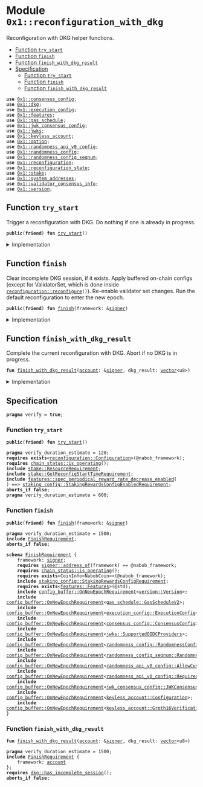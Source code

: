 
<a id="0x1_reconfiguration_with_dkg"></a>

# Module `0x1::reconfiguration_with_dkg`

Reconfiguration with DKG helper functions.


-  [Function `try_start`](#0x1_reconfiguration_with_dkg_try_start)
-  [Function `finish`](#0x1_reconfiguration_with_dkg_finish)
-  [Function `finish_with_dkg_result`](#0x1_reconfiguration_with_dkg_finish_with_dkg_result)
-  [Specification](#@Specification_0)
    -  [Function `try_start`](#@Specification_0_try_start)
    -  [Function `finish`](#@Specification_0_finish)
    -  [Function `finish_with_dkg_result`](#@Specification_0_finish_with_dkg_result)


<pre><code><b>use</b> <a href="consensus_config.md#0x1_consensus_config">0x1::consensus_config</a>;
<b>use</b> <a href="dkg.md#0x1_dkg">0x1::dkg</a>;
<b>use</b> <a href="execution_config.md#0x1_execution_config">0x1::execution_config</a>;
<b>use</b> <a href="../../nabob-stdlib/../move-stdlib/doc/features.md#0x1_features">0x1::features</a>;
<b>use</b> <a href="gas_schedule.md#0x1_gas_schedule">0x1::gas_schedule</a>;
<b>use</b> <a href="jwk_consensus_config.md#0x1_jwk_consensus_config">0x1::jwk_consensus_config</a>;
<b>use</b> <a href="jwks.md#0x1_jwks">0x1::jwks</a>;
<b>use</b> <a href="keyless_account.md#0x1_keyless_account">0x1::keyless_account</a>;
<b>use</b> <a href="../../nabob-stdlib/../move-stdlib/doc/option.md#0x1_option">0x1::option</a>;
<b>use</b> <a href="randomness_api_v0_config.md#0x1_randomness_api_v0_config">0x1::randomness_api_v0_config</a>;
<b>use</b> <a href="randomness_config.md#0x1_randomness_config">0x1::randomness_config</a>;
<b>use</b> <a href="randomness_config_seqnum.md#0x1_randomness_config_seqnum">0x1::randomness_config_seqnum</a>;
<b>use</b> <a href="reconfiguration.md#0x1_reconfiguration">0x1::reconfiguration</a>;
<b>use</b> <a href="reconfiguration_state.md#0x1_reconfiguration_state">0x1::reconfiguration_state</a>;
<b>use</b> <a href="stake.md#0x1_stake">0x1::stake</a>;
<b>use</b> <a href="system_addresses.md#0x1_system_addresses">0x1::system_addresses</a>;
<b>use</b> <a href="validator_consensus_info.md#0x1_validator_consensus_info">0x1::validator_consensus_info</a>;
<b>use</b> <a href="version.md#0x1_version">0x1::version</a>;
</code></pre>



<a id="0x1_reconfiguration_with_dkg_try_start"></a>

## Function `try_start`

Trigger a reconfiguration with DKG.
Do nothing if one is already in progress.


<pre><code><b>public</b>(<b>friend</b>) <b>fun</b> <a href="reconfiguration_with_dkg.md#0x1_reconfiguration_with_dkg_try_start">try_start</a>()
</code></pre>



<details>
<summary>Implementation</summary>


<pre><code><b>public</b>(<b>friend</b>) <b>fun</b> <a href="reconfiguration_with_dkg.md#0x1_reconfiguration_with_dkg_try_start">try_start</a>() {
    <b>let</b> incomplete_dkg_session = <a href="dkg.md#0x1_dkg_incomplete_session">dkg::incomplete_session</a>();
    <b>if</b> (<a href="../../nabob-stdlib/../move-stdlib/doc/option.md#0x1_option_is_some">option::is_some</a>(&incomplete_dkg_session)) {
        <b>let</b> session = <a href="../../nabob-stdlib/../move-stdlib/doc/option.md#0x1_option_borrow">option::borrow</a>(&incomplete_dkg_session);
        <b>if</b> (<a href="dkg.md#0x1_dkg_session_dealer_epoch">dkg::session_dealer_epoch</a>(session) == <a href="reconfiguration.md#0x1_reconfiguration_current_epoch">reconfiguration::current_epoch</a>()) {
            <b>return</b>
        }
    };
    <a href="reconfiguration_state.md#0x1_reconfiguration_state_on_reconfig_start">reconfiguration_state::on_reconfig_start</a>();
    <b>let</b> cur_epoch = <a href="reconfiguration.md#0x1_reconfiguration_current_epoch">reconfiguration::current_epoch</a>();
    <a href="dkg.md#0x1_dkg_start">dkg::start</a>(
        cur_epoch,
        <a href="randomness_config.md#0x1_randomness_config_current">randomness_config::current</a>(),
        <a href="stake.md#0x1_stake_cur_validator_consensus_infos">stake::cur_validator_consensus_infos</a>(),
        <a href="stake.md#0x1_stake_next_validator_consensus_infos">stake::next_validator_consensus_infos</a>(),
    );
}
</code></pre>



</details>

<a id="0x1_reconfiguration_with_dkg_finish"></a>

## Function `finish`

Clear incomplete DKG session, if it exists.
Apply buffered on-chain configs (except for ValidatorSet, which is done inside <code><a href="reconfiguration.md#0x1_reconfiguration_reconfigure">reconfiguration::reconfigure</a>()</code>).
Re-enable validator set changes.
Run the default reconfiguration to enter the new epoch.


<pre><code><b>public</b>(<b>friend</b>) <b>fun</b> <a href="reconfiguration_with_dkg.md#0x1_reconfiguration_with_dkg_finish">finish</a>(framework: &<a href="../../nabob-stdlib/../move-stdlib/doc/signer.md#0x1_signer">signer</a>)
</code></pre>



<details>
<summary>Implementation</summary>


<pre><code><b>public</b>(<b>friend</b>) <b>fun</b> <a href="reconfiguration_with_dkg.md#0x1_reconfiguration_with_dkg_finish">finish</a>(framework: &<a href="../../nabob-stdlib/../move-stdlib/doc/signer.md#0x1_signer">signer</a>) {
    <a href="system_addresses.md#0x1_system_addresses_assert_nabob_framework">system_addresses::assert_nabob_framework</a>(framework);
    <a href="dkg.md#0x1_dkg_try_clear_incomplete_session">dkg::try_clear_incomplete_session</a>(framework);
    <a href="consensus_config.md#0x1_consensus_config_on_new_epoch">consensus_config::on_new_epoch</a>(framework);
    <a href="execution_config.md#0x1_execution_config_on_new_epoch">execution_config::on_new_epoch</a>(framework);
    <a href="gas_schedule.md#0x1_gas_schedule_on_new_epoch">gas_schedule::on_new_epoch</a>(framework);
    std::version::on_new_epoch(framework);
    <a href="../../nabob-stdlib/../move-stdlib/doc/features.md#0x1_features_on_new_epoch">features::on_new_epoch</a>(framework);
    <a href="jwk_consensus_config.md#0x1_jwk_consensus_config_on_new_epoch">jwk_consensus_config::on_new_epoch</a>(framework);
    <a href="jwks.md#0x1_jwks_on_new_epoch">jwks::on_new_epoch</a>(framework);
    <a href="keyless_account.md#0x1_keyless_account_on_new_epoch">keyless_account::on_new_epoch</a>(framework);
    <a href="randomness_config_seqnum.md#0x1_randomness_config_seqnum_on_new_epoch">randomness_config_seqnum::on_new_epoch</a>(framework);
    <a href="randomness_config.md#0x1_randomness_config_on_new_epoch">randomness_config::on_new_epoch</a>(framework);
    <a href="randomness_api_v0_config.md#0x1_randomness_api_v0_config_on_new_epoch">randomness_api_v0_config::on_new_epoch</a>(framework);
    <a href="reconfiguration.md#0x1_reconfiguration_reconfigure">reconfiguration::reconfigure</a>();
}
</code></pre>



</details>

<a id="0x1_reconfiguration_with_dkg_finish_with_dkg_result"></a>

## Function `finish_with_dkg_result`

Complete the current reconfiguration with DKG.
Abort if no DKG is in progress.


<pre><code><b>fun</b> <a href="reconfiguration_with_dkg.md#0x1_reconfiguration_with_dkg_finish_with_dkg_result">finish_with_dkg_result</a>(<a href="account.md#0x1_account">account</a>: &<a href="../../nabob-stdlib/../move-stdlib/doc/signer.md#0x1_signer">signer</a>, dkg_result: <a href="../../nabob-stdlib/../move-stdlib/doc/vector.md#0x1_vector">vector</a>&lt;u8&gt;)
</code></pre>



<details>
<summary>Implementation</summary>


<pre><code><b>fun</b> <a href="reconfiguration_with_dkg.md#0x1_reconfiguration_with_dkg_finish_with_dkg_result">finish_with_dkg_result</a>(<a href="account.md#0x1_account">account</a>: &<a href="../../nabob-stdlib/../move-stdlib/doc/signer.md#0x1_signer">signer</a>, dkg_result: <a href="../../nabob-stdlib/../move-stdlib/doc/vector.md#0x1_vector">vector</a>&lt;u8&gt;) {
    <a href="dkg.md#0x1_dkg_finish">dkg::finish</a>(dkg_result);
    <a href="reconfiguration_with_dkg.md#0x1_reconfiguration_with_dkg_finish">finish</a>(<a href="account.md#0x1_account">account</a>);
}
</code></pre>



</details>

<a id="@Specification_0"></a>

## Specification



<pre><code><b>pragma</b> verify = <b>true</b>;
</code></pre>



<a id="@Specification_0_try_start"></a>

### Function `try_start`


<pre><code><b>public</b>(<b>friend</b>) <b>fun</b> <a href="reconfiguration_with_dkg.md#0x1_reconfiguration_with_dkg_try_start">try_start</a>()
</code></pre>




<pre><code><b>pragma</b> verify_duration_estimate = 120;
<b>requires</b> <b>exists</b>&lt;<a href="reconfiguration.md#0x1_reconfiguration_Configuration">reconfiguration::Configuration</a>&gt;(@nabob_framework);
<b>requires</b> <a href="chain_status.md#0x1_chain_status_is_operating">chain_status::is_operating</a>();
<b>include</b> <a href="stake.md#0x1_stake_ResourceRequirement">stake::ResourceRequirement</a>;
<b>include</b> <a href="stake.md#0x1_stake_GetReconfigStartTimeRequirement">stake::GetReconfigStartTimeRequirement</a>;
<b>include</b> <a href="../../nabob-stdlib/../move-stdlib/doc/features.md#0x1_features_spec_periodical_reward_rate_decrease_enabled">features::spec_periodical_reward_rate_decrease_enabled</a>(
) ==&gt; <a href="staking_config.md#0x1_staking_config_StakingRewardsConfigEnabledRequirement">staking_config::StakingRewardsConfigEnabledRequirement</a>;
<b>aborts_if</b> <b>false</b>;
<b>pragma</b> verify_duration_estimate = 600;
</code></pre>



<a id="@Specification_0_finish"></a>

### Function `finish`


<pre><code><b>public</b>(<b>friend</b>) <b>fun</b> <a href="reconfiguration_with_dkg.md#0x1_reconfiguration_with_dkg_finish">finish</a>(framework: &<a href="../../nabob-stdlib/../move-stdlib/doc/signer.md#0x1_signer">signer</a>)
</code></pre>




<pre><code><b>pragma</b> verify_duration_estimate = 1500;
<b>include</b> <a href="reconfiguration_with_dkg.md#0x1_reconfiguration_with_dkg_FinishRequirement">FinishRequirement</a>;
<b>aborts_if</b> <b>false</b>;
</code></pre>




<a id="0x1_reconfiguration_with_dkg_FinishRequirement"></a>


<pre><code><b>schema</b> <a href="reconfiguration_with_dkg.md#0x1_reconfiguration_with_dkg_FinishRequirement">FinishRequirement</a> {
    framework: <a href="../../nabob-stdlib/../move-stdlib/doc/signer.md#0x1_signer">signer</a>;
    <b>requires</b> <a href="../../nabob-stdlib/../move-stdlib/doc/signer.md#0x1_signer_address_of">signer::address_of</a>(framework) == @nabob_framework;
    <b>requires</b> <a href="chain_status.md#0x1_chain_status_is_operating">chain_status::is_operating</a>();
    <b>requires</b> <b>exists</b>&lt;CoinInfo&lt;NabobCoin&gt;&gt;(@nabob_framework);
    <b>include</b> <a href="staking_config.md#0x1_staking_config_StakingRewardsConfigRequirement">staking_config::StakingRewardsConfigRequirement</a>;
    <b>requires</b> <b>exists</b>&lt;<a href="../../nabob-stdlib/../move-stdlib/doc/features.md#0x1_features_Features">features::Features</a>&gt;(@std);
    <b>include</b> <a href="config_buffer.md#0x1_config_buffer_OnNewEpochRequirement">config_buffer::OnNewEpochRequirement</a>&lt;<a href="version.md#0x1_version_Version">version::Version</a>&gt;;
    <b>include</b> <a href="config_buffer.md#0x1_config_buffer_OnNewEpochRequirement">config_buffer::OnNewEpochRequirement</a>&lt;<a href="gas_schedule.md#0x1_gas_schedule_GasScheduleV2">gas_schedule::GasScheduleV2</a>&gt;;
    <b>include</b> <a href="config_buffer.md#0x1_config_buffer_OnNewEpochRequirement">config_buffer::OnNewEpochRequirement</a>&lt;<a href="execution_config.md#0x1_execution_config_ExecutionConfig">execution_config::ExecutionConfig</a>&gt;;
    <b>include</b> <a href="config_buffer.md#0x1_config_buffer_OnNewEpochRequirement">config_buffer::OnNewEpochRequirement</a>&lt;<a href="consensus_config.md#0x1_consensus_config_ConsensusConfig">consensus_config::ConsensusConfig</a>&gt;;
    <b>include</b> <a href="config_buffer.md#0x1_config_buffer_OnNewEpochRequirement">config_buffer::OnNewEpochRequirement</a>&lt;<a href="jwks.md#0x1_jwks_SupportedOIDCProviders">jwks::SupportedOIDCProviders</a>&gt;;
    <b>include</b> <a href="config_buffer.md#0x1_config_buffer_OnNewEpochRequirement">config_buffer::OnNewEpochRequirement</a>&lt;<a href="randomness_config.md#0x1_randomness_config_RandomnessConfig">randomness_config::RandomnessConfig</a>&gt;;
    <b>include</b> <a href="config_buffer.md#0x1_config_buffer_OnNewEpochRequirement">config_buffer::OnNewEpochRequirement</a>&lt;<a href="randomness_config_seqnum.md#0x1_randomness_config_seqnum_RandomnessConfigSeqNum">randomness_config_seqnum::RandomnessConfigSeqNum</a>&gt;;
    <b>include</b> <a href="config_buffer.md#0x1_config_buffer_OnNewEpochRequirement">config_buffer::OnNewEpochRequirement</a>&lt;<a href="randomness_api_v0_config.md#0x1_randomness_api_v0_config_AllowCustomMaxGasFlag">randomness_api_v0_config::AllowCustomMaxGasFlag</a>&gt;;
    <b>include</b> <a href="config_buffer.md#0x1_config_buffer_OnNewEpochRequirement">config_buffer::OnNewEpochRequirement</a>&lt;<a href="randomness_api_v0_config.md#0x1_randomness_api_v0_config_RequiredGasDeposit">randomness_api_v0_config::RequiredGasDeposit</a>&gt;;
    <b>include</b> <a href="config_buffer.md#0x1_config_buffer_OnNewEpochRequirement">config_buffer::OnNewEpochRequirement</a>&lt;<a href="jwk_consensus_config.md#0x1_jwk_consensus_config_JWKConsensusConfig">jwk_consensus_config::JWKConsensusConfig</a>&gt;;
    <b>include</b> <a href="config_buffer.md#0x1_config_buffer_OnNewEpochRequirement">config_buffer::OnNewEpochRequirement</a>&lt;<a href="keyless_account.md#0x1_keyless_account_Configuration">keyless_account::Configuration</a>&gt;;
    <b>include</b> <a href="config_buffer.md#0x1_config_buffer_OnNewEpochRequirement">config_buffer::OnNewEpochRequirement</a>&lt;<a href="keyless_account.md#0x1_keyless_account_Groth16VerificationKey">keyless_account::Groth16VerificationKey</a>&gt;;
}
</code></pre>



<a id="@Specification_0_finish_with_dkg_result"></a>

### Function `finish_with_dkg_result`


<pre><code><b>fun</b> <a href="reconfiguration_with_dkg.md#0x1_reconfiguration_with_dkg_finish_with_dkg_result">finish_with_dkg_result</a>(<a href="account.md#0x1_account">account</a>: &<a href="../../nabob-stdlib/../move-stdlib/doc/signer.md#0x1_signer">signer</a>, dkg_result: <a href="../../nabob-stdlib/../move-stdlib/doc/vector.md#0x1_vector">vector</a>&lt;u8&gt;)
</code></pre>




<pre><code><b>pragma</b> verify_duration_estimate = 1500;
<b>include</b> <a href="reconfiguration_with_dkg.md#0x1_reconfiguration_with_dkg_FinishRequirement">FinishRequirement</a> {
    framework: <a href="account.md#0x1_account">account</a>
};
<b>requires</b> <a href="dkg.md#0x1_dkg_has_incomplete_session">dkg::has_incomplete_session</a>();
<b>aborts_if</b> <b>false</b>;
</code></pre>


[move-book]: https://nabob.dev/move/book/SUMMARY

